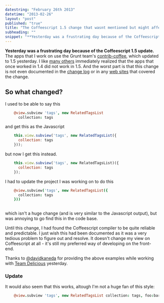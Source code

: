 ```yaml
---
datestring: "February 26th 2013"
datetime: "2013-02-26"
layout: "post"
published: "true"
title: "The Coffeescript 1.5 change that wasnt mentioned but might affect your apps"
subheading: ""
snippet: "**Yesterday was a frustrating day because of the Coffeescript 1.5 update.** The apps that I work on use Grunt's core Coffeescript node module, which updated to 1.5 yesterday. I like [many others](https://github.com/jashkenas/coffee-script/issues/2715) immediately realized that the apps that once worked in 1.4 did not work in 1.5. And the worst part is that this change is not even documented in the [change log](http://coffeescript.org/#changelog) or in any [web sites](http://www.h-online.com/open/news/item/CoffeeScript-1-5-0-adds-Literate-Programming-mode-1810422.html) that covered the change. [Read more...](/blog/2013-02-26-the-coffeescript-1-5-change-not-mentioned.html)"
---
```


**Yesterday was a frustrating day because of the Coffeescript 1.5 update.** The apps that I work on use the Grunt team's [contrib-coffee](https://github.com/gruntjs/grunt-contrib-coffee), which updated to 1.5 yesterday. I like [many others](https://github.com/jashkenas/coffee-script/issues/2715) immediately realized that the apps that once worked in 1.4 did not work in 1.5. And the worst part is that this change is not even documented in the [change log](http://coffeescript.org/#changelog) or in any [web sites](http://www.h-online.com/open/news/item/CoffeeScript-1-5-0-adds-Literate-Programming-mode-1810422.html) that covered the change.

## So what changed?
I used to be able to say this

``` coffeescript
    @view.subview 'tags', new RelatedTagsList
      collection: tags
```

and get this as the Javascript

``` javascript
    this.view.subview('tags', new RelatedTagsList({
      collection: tags
    }));
```

but now I get this instead.

``` javascript
    this.view.subview('tags', new RelatedTagsList)({
      collection: tags
    });
```

I had to update the project I was working on to do this

``` coffeescript
    @view.subview('tags', new RelatedTagsList({
      collection: tags
    }))
      
```

which isn't a huge change (and is very similar to the Javascript output), but was annoying to go find this in the code base.

Until this change, I had found the Coffeescript compiler to be quite reliable and predictable. I just wish this had been documented as it was a very tedious problem to figure out and resolve. It doesn't change my view on Coffeescript at all - it's still my preferred way of developing on the front-end.

Thanks to [@davidkaneda](http://twitter.com/davidkaneda) for providing the above examples while working with [Team Delicious](http://twitter.com/delicious) yesterday.

### Update
It would also seem that this works, altough I'm not a huge fan of this style:
``` coffeescript
    @view.subview 'tags', new RelatedTagsList collection: tags, foo:bar
```
